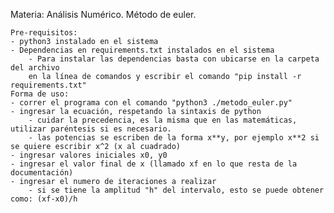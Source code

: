 Materia: Análisis Numérico.
	Método de euler.

	Pre-requisitos:
	- python3 instalado en el sistema
 	- Dependencias en requirements.txt instalados en el sistema
		- Para instalar las dependencias basta con ubicarse en la carpeta del archivo
		en la línea de comandos y escribir el comando "pip install -r requirements.txt"
	Forma de uso:
	- correr el programa con el comando "python3 ./metodo_euler.py"
	- ingresar la ecuación, respetando la sintaxis de python
		- cuidar la precedencia, es la misma que en las matemáticas, utilizar paréntesis si es necesario.
		- las potencias se escriben de la forma x**y, por ejemplo x**2 si se quiere escribir x^2 (x al cuadrado)
	- ingresar valores iniciales x0, y0
	- ingresar el valor final de x (llamado xf en lo que resta de la documentación)
	- ingresar el numero de iteraciones a realizar 
		- si se tiene la amplitud "h" del intervalo, esto se puede obtener como: (xf-x0)/h
